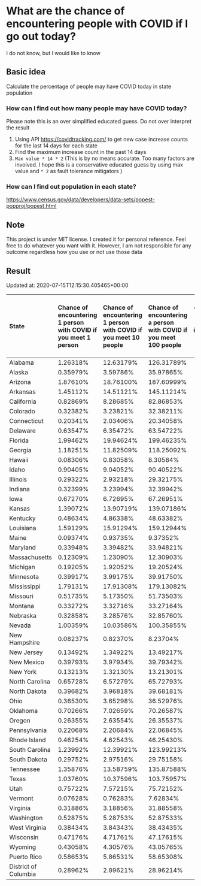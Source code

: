 # What are the chance of encountering people with COVID if I go out today?
I do not know, but I would like to know

## Basic idea
Calculate the percentage of people may have COVID today in state population

### How can I find out how many people may have COVID today?
Please note this is an over simplified educated guess. Do not over interpret the result 
1. Using API https://covidtracking.com/ to get new case increase counts for the last 14 days for each state
2. Find the maximum increase count in the past 14 days
3. `Max value * 14 * 2` (This is by no means accurate. Too many factors are involved. I hope this is a conservative educated guess by using max value and `* 2` as fault tolerance mitigators ) 

### How can I find out population in each state?
https://www.census.gov/data/developers/data-sets/popest-popproj/popest.html

## Note
This project is under MIT license. I created it for personal reference. Feel free to do whatever you want with it. However, I am not responsible for any outcome regardless how you use or not use those data 

## Result

 Updated at: 2020-07-15T12:15:30.405465+00:00

| State                | Chance of encountering 1 person with COVID if you meet 1 person   | Chance of encountering 1 person with COVID if you meet 10 people   | Chance of encountering a person with COVID if you meet 100 people   |   Max count of new case increase in the past 14 days |   Estimated people count with COVID |
|:---------------------|:------------------------------------------------------------------|:-------------------------------------------------------------------|:--------------------------------------------------------------------|-----------------------------------------------------:|------------------------------------:|
| Alabama              | 1.26318%                                                          | 12.63179%                                                          | 126.31789%                                                          |                                                 2212 |                               61936 |
| Alaska               | 0.35979%                                                          | 3.59786%                                                           | 35.97865%                                                           |                                                   94 |                                2632 |
| Arizona              | 1.87610%                                                          | 18.76100%                                                          | 187.60999%                                                          |                                                 4877 |                              136556 |
| Arkansas             | 1.45112%                                                          | 14.51121%                                                          | 145.11214%                                                          |                                                 1564 |                               43792 |
| California           | 0.82869%                                                          | 8.28685%                                                           | 82.86853%                                                           |                                                11694 |                              327432 |
| Colorado             | 0.32382%                                                          | 3.23821%                                                           | 32.38211%                                                           |                                                  666 |                               18648 |
| Connecticut          | 0.20341%                                                          | 2.03406%                                                           | 20.34058%                                                           |                                                  259 |                                7252 |
| Delaware             | 0.63547%                                                          | 6.35472%                                                           | 63.54722%                                                           |                                                  221 |                                6188 |
| Florida              | 1.99462%                                                          | 19.94624%                                                          | 199.46235%                                                          |                                                15300 |                              428400 |
| Georgia              | 1.18251%                                                          | 11.82509%                                                          | 118.25092%                                                          |                                                 4484 |                              125552 |
| Hawaii               | 0.08306%                                                          | 0.83058%                                                           | 8.30584%                                                            |                                                   42 |                                1176 |
| Idaho                | 0.90405%                                                          | 9.04052%                                                           | 90.40522%                                                           |                                                  577 |                               16156 |
| Illinois             | 0.29322%                                                          | 2.93218%                                                           | 29.32175%                                                           |                                                 1327 |                               37156 |
| Indiana              | 0.32399%                                                          | 3.23994%                                                           | 32.39942%                                                           |                                                  779 |                               21812 |
| Iowa                 | 0.67270%                                                          | 6.72695%                                                           | 67.26951%                                                           |                                                  758 |                               21224 |
| Kansas               | 1.39072%                                                          | 13.90719%                                                          | 139.07186%                                                          |                                                 1447 |                               40516 |
| Kentucky             | 0.48634%                                                          | 4.86338%                                                           | 48.63382%                                                           |                                                  776 |                               21728 |
| Louisiana            | 1.59129%                                                          | 15.91294%                                                          | 159.12944%                                                          |                                                 2642 |                               73976 |
| Maine                | 0.09374%                                                          | 0.93735%                                                           | 9.37352%                                                            |                                                   45 |                                1260 |
| Maryland             | 0.33948%                                                          | 3.39482%                                                           | 33.94821%                                                           |                                                  733 |                               20524 |
| Massachusetts        | 0.12309%                                                          | 1.23090%                                                           | 12.30903%                                                           |                                                  303 |                                8484 |
| Michigan             | 0.19205%                                                          | 1.92052%                                                           | 19.20524%                                                           |                                                  685 |                               19180 |
| Minnesota            | 0.39917%                                                          | 3.99175%                                                           | 39.91750%                                                           |                                                  804 |                               22512 |
| Mississippi          | 1.79131%                                                          | 17.91308%                                                          | 179.13082%                                                          |                                                 1904 |                               53312 |
| Missouri             | 0.51735%                                                          | 5.17350%                                                           | 51.73503%                                                           |                                                 1134 |                               31752 |
| Montana              | 0.33272%                                                          | 3.32716%                                                           | 33.27164%                                                           |                                                  127 |                                3556 |
| Nebraska             | 0.32858%                                                          | 3.28576%                                                           | 32.85760%                                                           |                                                  227 |                                6356 |
| Nevada               | 1.00359%                                                          | 10.03586%                                                          | 100.35855%                                                          |                                                 1104 |                               30912 |
| New Hampshire        | 0.08237%                                                          | 0.82370%                                                           | 8.23704%                                                            |                                                   40 |                                1120 |
| New Jersey           | 0.13492%                                                          | 1.34922%                                                           | 13.49217%                                                           |                                                  428 |                               11984 |
| New Mexico           | 0.39793%                                                          | 3.97934%                                                           | 39.79342%                                                           |                                                  298 |                                8344 |
| New York             | 0.13213%                                                          | 1.32130%                                                           | 13.21301%                                                           |                                                  918 |                               25704 |
| North Carolina       | 0.65728%                                                          | 6.57279%                                                           | 65.72793%                                                           |                                                 2462 |                               68936 |
| North Dakota         | 0.39682%                                                          | 3.96818%                                                           | 39.68181%                                                           |                                                  108 |                                3024 |
| Ohio                 | 0.36530%                                                          | 3.65298%                                                           | 36.52976%                                                           |                                                 1525 |                               42700 |
| Oklahoma             | 0.70266%                                                          | 7.02659%                                                           | 70.26587%                                                           |                                                  993 |                               27804 |
| Oregon               | 0.26355%                                                          | 2.63554%                                                           | 26.35537%                                                           |                                                  397 |                               11116 |
| Pennsylvania         | 0.22068%                                                          | 2.20684%                                                           | 22.06845%                                                           |                                                 1009 |                               28252 |
| Rhode Island         | 0.46254%                                                          | 4.62543%                                                           | 46.25430%                                                           |                                                  175 |                                4900 |
| South Carolina       | 1.23992%                                                          | 12.39921%                                                          | 123.99213%                                                          |                                                 2280 |                               63840 |
| South Dakota         | 0.29752%                                                          | 2.97516%                                                           | 29.75158%                                                           |                                                   94 |                                2632 |
| Tennessee            | 1.35876%                                                          | 13.58759%                                                          | 135.87588%                                                          |                                                 3314 |                               92792 |
| Texas                | 1.03760%                                                          | 10.37596%                                                          | 103.75957%                                                          |                                                10745 |                              300860 |
| Utah                 | 0.75722%                                                          | 7.57215%                                                           | 75.72152%                                                           |                                                  867 |                               24276 |
| Vermont              | 0.07628%                                                          | 0.76283%                                                           | 7.62834%                                                            |                                                   17 |                                 476 |
| Virginia             | 0.31886%                                                          | 3.18856%                                                           | 31.88558%                                                           |                                                  972 |                               27216 |
| Washington           | 0.52875%                                                          | 5.28753%                                                           | 52.87533%                                                           |                                                 1438 |                               40264 |
| West Virginia        | 0.38434%                                                          | 3.84343%                                                           | 38.43435%                                                           |                                                  246 |                                6888 |
| Wisconsin            | 0.47176%                                                          | 4.71761%                                                           | 47.17615%                                                           |                                                  981 |                               27468 |
| Wyoming              | 0.43058%                                                          | 4.30576%                                                           | 43.05765%                                                           |                                                   89 |                                2492 |
| Puerto Rico          | 0.58653%                                                          | 5.86531%                                                           | 58.65308%                                                           |                                                  669 |                               18732 |
| District of Columbia | 0.28962%                                                          | 2.89621%                                                           | 28.96214%                                                           |                                                   73 |                                2044 |